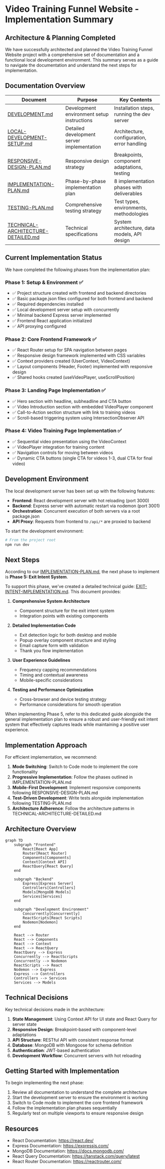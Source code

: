 # Video Training Funnel Website - Implementation Summary

## Architecture & Planning Completed

We have successfully architected and planned the Video Training Funnel Website project with a comprehensive set of documentation and a functional local development environment. This summary serves as a guide to navigate the documentation and understand the next steps for implementation.

## Documentation Overview

| Document | Purpose | Key Contents |
|----------|---------|--------------|
| [DEVELOPMENT.md](./DEVELOPMENT.md) | Development environment setup instructions | Installation steps, running the dev server |
| [LOCAL-DEVELOPMENT-SETUP.md](./LOCAL-DEVELOPMENT-SETUP.md) | Detailed development server implementation | Architecture, configuration, error handling |
| [RESPONSIVE-DESIGN-PLAN.md](./RESPONSIVE-DESIGN-PLAN.md) | Responsive design strategy | Breakpoints, component adaptations, testing |
| [IMPLEMENTATION-PLAN.md](./IMPLEMENTATION-PLAN.md) | Phase-by-phase implementation plan | 8 implementation phases with deliverables |
| [TESTING-PLAN.md](./TESTING-PLAN.md) | Comprehensive testing strategy | Test types, environments, methodologies |
| [TECHNICAL-ARCHITECTURE-DETAILED.md](./TECHNICAL-ARCHITECTURE-DETAILED.md) | Technical specifications | System architecture, data models, API design |

## Current Implementation Status

We have completed the following phases from the implementation plan:

### Phase 1: Setup & Environment ✅

- ✅ Project structure created with frontend and backend directories
- ✅ Basic package.json files configured for both frontend and backend
- ✅ Required dependencies installed
- ✅ Local development server setup with concurrently
- ✅ Minimal backend Express server implemented
- ✅ Frontend React application initialized
- ✅ API proxying configured

### Phase 2: Core Frontend Framework ✅

- ✅ React Router setup for SPA navigation between pages
- ✅ Responsive design framework implemented with CSS variables
- ✅ Context providers created (UserContext, VideoContext)
- ✅ Layout components (Header, Footer) implemented with responsive design
- ✅ Shared hooks created (useVideoPlayer, useScrollPosition)

### Phase 3: Landing Page Implementation ✅

- ✅ Hero section with headline, subheadline and CTA button
- ✅ Video Introduction section with embedded VideoPlayer component
- ✅ Call-to-Action section structure with link to training videos
- ✅ Scroll-based triggering system using IntersectionObserver API

### Phase 4: Video Training Page Implementation ✅

- ✅ Sequential video presentation using the VideoContext
- ✅ VideoPlayer integration for training content
- ✅ Navigation controls for moving between videos
- ✅ Dynamic CTA buttons (single CTA for videos 1-3, dual CTA for final video)

## Development Environment

The local development server has been set up with the following features:

- **Frontend**: React development server with hot reloading (port 3000)
- **Backend**: Express server with automatic restart via nodemon (port 3001)
- **Orchestration**: Concurrent execution of both servers via a root package.json
- **API Proxy**: Requests from frontend to `/api/*` are proxied to backend

To start the development environment:

```bash
# From the project root
npm run dev
```

## Next Steps

According to our [IMPLEMENTATION-PLAN.md](./IMPLEMENTATION-PLAN.md), the next phase to implement is **Phase 5: Exit Intent System**.

To support this phase, we've created a detailed technical guide: [EXIT-INTENT-IMPLEMENTATION.md](./EXIT-INTENT-IMPLEMENTATION.md). This document provides:

1. **Comprehensive System Architecture**
   - Component structure for the exit intent system
   - Integration points with existing components

2. **Detailed Implementation Code**
   - Exit detection logic for both desktop and mobile
   - Popup overlay component structure and styling
   - Email capture form with validation
   - Thank you flow implementation

3. **User Experience Guidelines**
   - Frequency capping recommendations
   - Timing and contextual awareness
   - Mobile-specific considerations

4. **Testing and Performance Optimization**
   - Cross-browser and device testing strategy
   - Performance considerations for smooth operation

When implementing Phase 5, refer to this dedicated guide alongside the general implementation plan to ensure a robust and user-friendly exit intent system that effectively captures leads while maintaining a positive user experience.

## Implementation Approach

For efficient implementation, we recommend:

1. **Mode Switching**: Switch to Code mode to implement the core functionality
2. **Progressive Implementation**: Follow the phases outlined in IMPLEMENTATION-PLAN.md
3. **Mobile-First Development**: Implement responsive components following RESPONSIVE-DESIGN-PLAN.md
4. **Test-Driven Development**: Write tests alongside implementation following TESTING-PLAN.md
5. **Architecture Adherence**: Follow the architecture patterns in TECHNICAL-ARCHITECTURE-DETAILED.md

## Architecture Overview

```mermaid
graph TD
    subgraph "Frontend"
        React[React App]
        Router[React Router]
        Components[Components]
        Context[Context API]
        ReactQuery[React Query]
    end
    
    subgraph "Backend"
        Express[Express Server]
        Controllers[Controllers]
        Models[MongoDB Models]
        Services[Services]
    end
    
    subgraph "Development Environment"
        Concurrently[Concurrently]
        ReactScripts[React Scripts]
        Nodemon[Nodemon]
    end
    
    React --> Router
    React --> Components
    React --> Context
    React --> ReactQuery
    ReactQuery --> Express
    Concurrently --> ReactScripts
    Concurrently --> Nodemon
    ReactScripts --> React
    Nodemon --> Express
    Express --> Controllers
    Controllers --> Services
    Services --> Models
```

## Technical Decisions

Key technical decisions made in the architecture:

1. **State Management**: Using Context API for UI state and React Query for server state
2. **Responsive Design**: Breakpoint-based with component-level adaptations
3. **API Structure**: RESTful API with consistent response format
4. **Database**: MongoDB with Mongoose for schema definition
5. **Authentication**: JWT-based authentication
6. **Development Workflow**: Concurrent servers with hot reloading

## Getting Started with Implementation

To begin implementing the next phase:

1. Review all documentation to understand the complete architecture
2. Start the development server to ensure the environment is working
3. Switch to Code mode to implement the core frontend framework
4. Follow the implementation plan phases sequentially
5. Regularly test on multiple viewports to ensure responsive design

## Resources

- React Documentation: https://react.dev/
- Express Documentation: https://expressjs.com/
- MongoDB Documentation: https://docs.mongodb.com/
- React Query Documentation: https://tanstack.com/query/latest
- React Router Documentation: https://reactrouter.com/